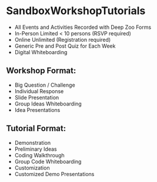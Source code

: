 # SandboxWorkshopTutorials


* All Events and Activities Recorded with Deep Zoo Forms
* In-Person Limited < 10 persons (RSVP required)
* Online Unlimited (Registration required)
* Generic Pre and Post Quiz for Each Week
* Digital Whiteboarding 


## Workshop Format:
* Big Question / Challenge
* Individual Response
* Slide Presentation
* Group Ideas Whiteboarding
* Idea Presentations


## Tutorial Format:
* Demonstration
* Preliminary Ideas 
* Coding Walkthrough
* Group Code Whiteboarding
* Customization
* Customized Demo Presentations


